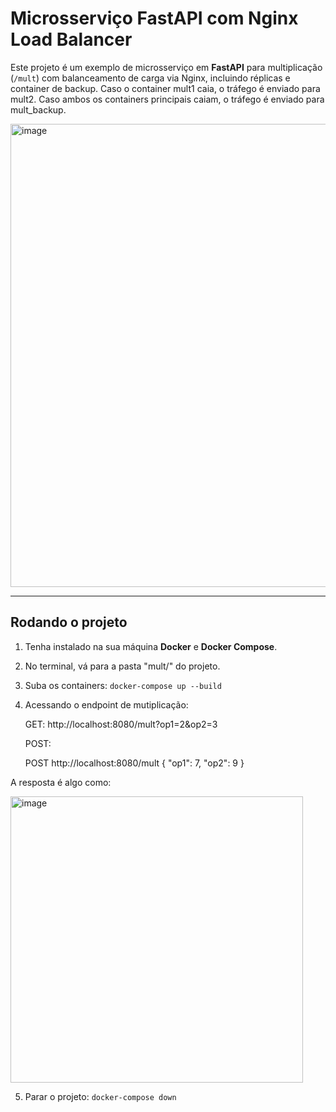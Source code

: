 # Microsserviço FastAPI com Nginx Load Balancer

Este projeto é um exemplo de microsserviço em **FastAPI** para multiplicação (`/mult`) com balanceamento de carga via Nginx, incluindo réplicas e container de backup.
Caso o container mult1 caia, o tráfego é enviado para mult2.
Caso ambos os containers principais caiam, o tráfego é enviado para mult_backup.

<img width="906" height="741" alt="image" src="https://github.com/user-attachments/assets/2650235e-e2eb-4057-9b47-d99ae3385b93" />

---
## Rodando o projeto

1. Tenha instalado na sua máquina **Docker** e **Docker Compose**.
2. No terminal, vá para a pasta "mult/" do projeto.
3. Suba os containers:
    ```docker-compose up --build```
4. Acessando o endpoint de mutiplicação:

    GET: http://localhost:8080/mult?op1=2&op2=3

    POST:

    POST http://localhost:8080/mult
    {
    "op1": 7,
    "op2": 9
    }

A resposta é algo como:

<img width="468" height="458" alt="image" src="https://github.com/user-attachments/assets/617c2b1a-c9c7-4f98-9ec9-575c13170ee8" />

5. Parar o projeto:
    ```docker-compose down```


